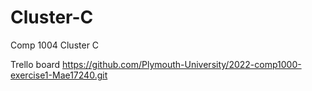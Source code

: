 # Cluster-C
Comp 1004 Cluster C 


Trello board 
https://github.com/Plymouth-University/2022-comp1000-exercise1-Mae17240.git
